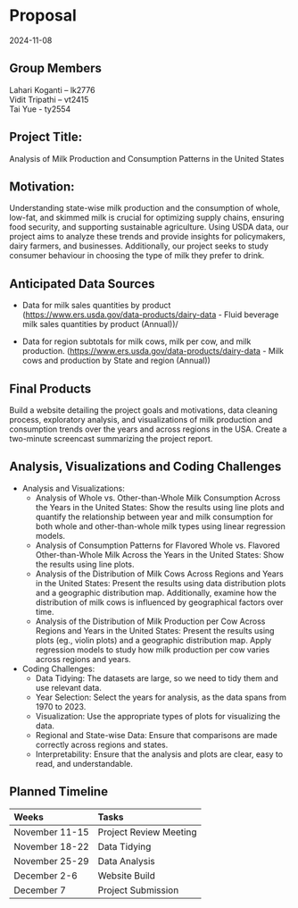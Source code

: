 Proposal
================
2024-11-08

## Group Members

Lahari Koganti – lk2776  
Vidit Tripathi – vt2415  
Tai Yue - ty2554  

## Project Title:

Analysis of Milk Production and Consumption Patterns in the United
States

## Motivation:

Understanding state-wise milk production and the consumption of whole,
low-fat, and skimmed milk is crucial for optimizing supply chains,
ensuring food security, and supporting sustainable agriculture. Using
USDA data, our project aims to analyze these trends and provide insights
for policymakers, dairy farmers, and businesses. Additionally, our
project seeks to study consumer behaviour in choosing the type of milk
they prefer to drink.

## Anticipated Data Sources

- Data for milk sales quantities by product
  (<https://www.ers.usda.gov/data-products/dairy-data> - Fluid beverage
  milk sales quantities by product (Annual))/

- Data for region subtotals for milk cows, milk per cow, and milk
  production. (<https://www.ers.usda.gov/data-products/dairy-data> -
  Milk cows and production by State and region (Annual))

## Final Products

Build a website detailing the project goals and motivations, data
cleaning process, exploratory analysis, and visualizations of milk
production and consumption trends over the years and across regions in
the USA. Create a two-minute screencast summarizing the project report.

## Analysis, Visualizations and Coding Challenges

- Analysis and Visualizations:
  - Analysis of Whole vs. Other-than-Whole Milk Consumption Across the
    Years in the United States: Show the results using line plots and
    quantify the relationship between year and milk consumption for both
    whole and other-than-whole milk types using linear regression
    models.
  - Analysis of Consumption Patterns for Flavored Whole vs. Flavored
    Other-than-Whole Milk Across the Years in the United States: Show
    the results using line plots.
  - Analysis of the Distribution of Milk Cows Across Regions and Years
    in the United States: Present the results using data distribution
    plots and a geographic distribution map. Additionally, examine how
    the distribution of milk cows is influenced by geographical factors
    over time.
  - Analysis of the Distribution of Milk Production per Cow Across
    Regions and Years in the United States: Present the results using
    plots (eg., violin plots) and a geographic distribution map. Apply
    regression models to study how milk production per cow varies across
    regions and years.
- Coding Challenges:
  - Data Tidying: The datasets are large, so we need to tidy them and
    use relevant data.
  - Year Selection: Select the years for analysis, as the data spans
    from 1970 to 2023.
  - Visualization: Use the appropriate types of plots for visualizing
    the data.
  - Regional and State-wise Data: Ensure that comparisons are made
    correctly across regions and states.
  - Interpretability: Ensure that the analysis and plots are clear, easy
    to read, and understandable.

## Planned Timeline

| Weeks          | Tasks                  |
|:---------------|:-----------------------|
| November 11-15 | Project Review Meeting |
| November 18-22 | Data Tidying           |
| November 25-29 | Data Analysis          |
| December 2-6   | Website Build          |
| December 7     | Project Submission     |
